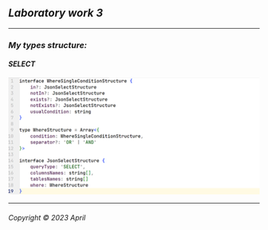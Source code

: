 ## _Laboratory work 3_
___

### _My types structure:_  

#### _SELECT_  
![](./select-type-structure.PNG)
___
###### Copyright © 2023 April